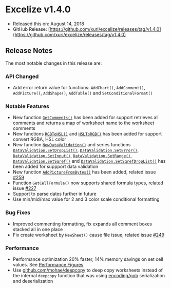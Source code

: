 # Excelize v1.4.0

* Released this on: August 14, 2018
* GitHub Release: [https://github.com/xuri/excelize/releases/tag/v1.4.0](https://github.com/xuri/excelize/releases/tag/v1.4.0)

## Release Notes

The most notable changes in this release are:

### API Changed

* Add error return value for functions: `AddChart()`, `AddComment()`, `AddPicture()`, `AddShape()`, `AddTable()` and `SetConditionalFormat()`

### Notable Features

* New function [`GetComments()`](https://pkg.go.dev/github.com/360EntSecGroup-Skylar/excelize@v1.4.0#File.GetComments) has been added for support retrieves all comments and returns a map of worksheet name to the worksheet comments
* New functions [`RGBToHSL()`](https://pkg.go.dev/github.com/360EntSecGroup-Skylar/excelize@v1.4.0#RGBToHSL) and [`HSLToRGB()`](https://pkg.go.dev/github.com/360EntSecGroup-Skylar/excelize@v1.4.0#HSLToRGB) has been added for support convert RGBA, HSL color
* New function [`NewDataValidation()`](https://pkg.go.dev/github.com/360EntSecGroup-Skylar/excelize@v1.4.0#NewDataValidation) and series functions [`DataValidation.SetDropList()`](https://pkg.go.dev/github.com/360EntSecGroup-Skylar/excelize@v1.4.0#DataValidation.SetDropList), [`DataValidation.SetError()`](https://pkg.go.dev/github.com/360EntSecGroup-Skylar/excelize@v1.4.0#DataValidation.SetError), [`DataValidation.SetInput()`](https://pkg.go.dev/github.com/360EntSecGroup-Skylar/excelize@v1.4.0#DataValidation.SetInput), [`DataValidation.SetRange()`](https://pkg.go.dev/github.com/360EntSecGroup-Skylar/excelize@v1.4.0#DataValidation.SetRange), [`DataValidation.SetSqref()`](https://pkg.go.dev/github.com/360EntSecGroup-Skylar/excelize@v1.4.0#DataValidation.SetSqref) and [`DataValidation.SetSqrefDropList()`](https://pkg.go.dev/github.com/360EntSecGroup-Skylar/excelize@v1.4.0#DataValidation.SetSqrefDropList) has been added for suppport data validation
* New function [`AddPictureFromBytes()`](https://pkg.go.dev/github.com/360EntSecGroup-Skylar/excelize@v1.4.0#File.AddPictureFromBytes) has been added, related issue [#259](https://github.com/xuri/excelize/issues/259)
* Function `GetCellFormula()` now supports shared formula types, related issue [#227](https://github.com/xuri/excelize/issues/227)
* Support to parse dates further in future
* Use min/mid/max value for 2 and 3 color scale conditional formatting

### Bug Fixes

* Improved commenting formatting, fix expands all comment boxes stacked all in one place
* Fix create worksheet by `NewSheet()` cause file issue, related issue [#249](https://github.com/xuri/excelize/issues/249)

### Performance

* Performance optimization 20% faster, 14% memory savings on set cell values. See [Performance Figures](https://github.com/xuri/excelize/wiki#performance-figures)
* Use [github.com/mohae/deepcopy](github.com/mohae/deepcopy) to deep copy worksheets instead of the internal `deepcopy` function that was using [encoding/gob](https://blog.golang.org/gobs-of-data) serialization and deserialization
